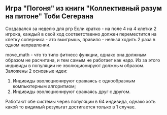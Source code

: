 ## Игра "Погоня" из книги "Коллективный разум на питоне" Тоби Сегерана

Создавался за неделю для ргр
Если кратко - на поле 4 на 4 клетки 2 игрока, каждый в свой ход соответственно должен переместится на клетку соперника - это выигрышь,
правило - нельзя ходить 2 раза в одном направлении.

move_math - что то типо фитнесс функции, однако она должным образом не расчитана, и тем самым не работает как надо. Из за этого индивиды в популяции не эволюционируют должным образом. 
Заложены 2 основные идеи:
1. Индивиды эволюционируют сражаясь с однообразным компьютерным алгоритмом;
2. Индивиды эволюционируют сражаясь друг с другом.

Работают обе системы через популяции в 64 индивида, однако хоть какой то видимый результат достигается только в 1 случае.
